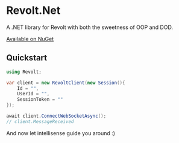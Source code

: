 # Revolt.Net

A .NET library for Revolt with both the sweetness of OOP and DOD.

[Available on NuGet](https://www.nuget.org/packages/Revolt.Net/)

## Quickstart
```csharp
using Revolt;

var client = new RevoltClient(new Session(){
    Id = "",
    UserId = "",
    SessionToken = ""
});

await client.ConnectWebSocketAsync();
// client.MessageReceived
```
And now let intellisense guide you around :)
